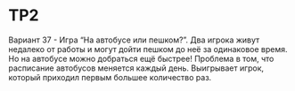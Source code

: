 # TP2
Вариант 37 - Игра “На автобусе или пешком?”. Два игрока живут недалеко от
работы и могут дойти пешком до неё за одинаковое время. Но на
автобусе можно добраться ещё быстрее! Проблема в том, что
расписание автобусов меняется каждый день. Выигрывает игрок,
который приходил первым большее количество раз.
